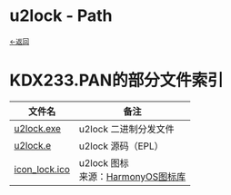 # u2lock - Path
<small><a href="./index">←返回</a></small><br>

# KDX233.PAN的部分文件索引
| 文件名 | 备注 |
|-|-|
| [u2lock.exe](https://kdx233.github.io/res/projects/u2lock/u2lock.exe)|u2lock 二进制分发文件|
| [u2lock.e](https://kdx233.github.io/res/projects/u2lock/u2lock.e)|u2lock 源码（EPL）|
| [icon_lock.ico](https://kdx233.github.io/res/projects/u2lock/icon_lock.ico)|u2lock 图标<br>来源：[HarmonyOS图标库](https://developer.harmonyos.com/cn/design/harmonyos-icon/)|

